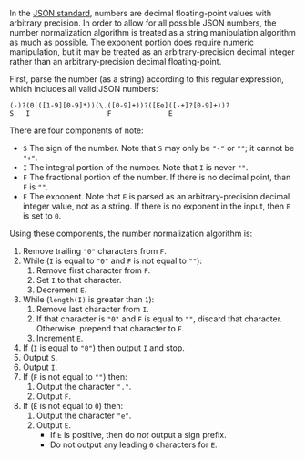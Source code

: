 In the [JSON standard](http://www.ecma-international.org/publications/files/ECMA-ST/ECMA-404.pdf), numbers are decimal floating-point values with arbitrary precision. In order to allow for all possible JSON numbers, the number normalization algorithm is treated as a string manipulation algorithm as much as possible. The exponent portion does require numeric manipulation, but it may be treated as an arbitrary-precision decimal integer rather than an arbitrary-precision decimal floating-point.

First, parse the number (as a string) according to this regular expression, which includes all valid JSON numbers:

```
(-)?(0|([1-9][0-9]*))(\.([0-9]+))?([Ee]([-+]?[0-9]+))?
S   I                   F              E
```

There are four components of note:

- `S` The sign of the number. Note that `S` may only be `"-"` or `""`; it cannot be `"+"`.
- `I` The integral portion of the number. Note that `I` is never `""`.
- `F` The fractional portion of the number. If there is no decimal point, than `F` is `""`.
- `E` The exponent. Note that `E` is parsed as an arbitrary-precision decimal integer value, not as a string. If there is no exponent in the input, then `E` is set to `0`.

Using these components, the number normalization algorithm is:

1. Remove trailing `"0"` characters from `F`.
2. While (`I` is equal to `"0"` and `F` is not equal to `""`):
   1. Remove first character from `F`.
   2. Set `I` to that character.
   3. Decrement `E`.
3. While (`length(I)` is greater than `1`):
   1. Remove last character from `I`.
   2. If that character is `"0"` and `F` is equal to `""`, discard that character. Otherwise, prepend that character to `F`.
   3. Increment `E`.
4. If (`I` is equal to `"0"`) then output `I` and stop.
5. Output `S`.
6. Output `I`.
7. If (`F` is not equal to `""`) then:
   1. Output the character `"."`.
   2. Output `F`.
8. If (`E` is not equal to `0`) then:
   1. Output the character `"e"`.
   2. Output `E`.
      - If `E` is positive, then do *not* output a sign prefix.
	  - Do not output any leading `0` characters for `E`.
